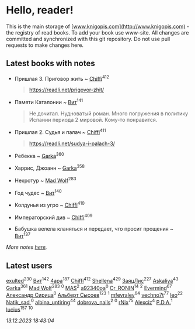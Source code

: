 # Hello, reader!
This is the main storage of [www.knigopis.com](http://www.knigopis.com) - the registry of read books.
To add your book use www-site. All changes are committed and synchronized with this git repository.
Do not use pull requests to make changes here.


## Latest books with notes
* Пришлая 3. Приговор жить ~ [Chiffi](users/105/105831994080785626680-google)<sup>412</sup>
    > https://readli.net/prigovor-zhit/

* Памяти Каталонии ~ [Вит](users/300/300273923-vkontakte)<sup>141</sup>
    > Не дочитал.
    > Нудноватый роман. Много погружения в политику Испании периода 2 мировой. Кому-то понравится.

* Пришлая 2. Судья и палач ~ [Chiffi](users/105/105831994080785626680-google)<sup>411</sup>
    > https://readli.net/sudya-i-palach-3/

* Ребекка ~ [Garka](users/115/115753719718250012620-google)<sup>360</sup>

* Харрис, Джоанн ~ [Garka](users/115/115753719718250012620-google)<sup>358</sup>

* Некротур ~ [Mad Wolf](users/947/94738840-vkontakte)<sup>283</sup>

* Год чудес ~ [Вит](users/300/300273923-vkontakte)<sup>140</sup>

* Колдунья из угро ~ [Chiffi](users/105/105831994080785626680-google)<sup>410</sup>

* Императорский див ~ [Chiffi](users/105/105831994080785626680-google)<sup>409</sup>

* Бабушка велела кланяться и передает, что просит прощения ~ [Вит](users/300/300273923-vkontakte)<sup>137</sup>


_More notes [here](latest_books_with_notes.md)._


## Latest users
[exulted](users/100/100599204551896265722-google)<sup>230</sup> 
[Вит](users/300/300273923-vkontakte)<sup>142</sup> 
[4apa](users/117/117392596378069249667-google)<sup>187</sup> 
[Chiffi](users/105/105831994080785626680-google)<sup>412</sup> 
[Shellena](users/134/13413591548892934957-mailru)<sup>429</sup> 
[ЗаяцЛис](users/112/112388384595246311466-google)<sup>227</sup> 
[Askaliya](users/326/326783541-vkontakte)<sup>43</sup> 
[Garka](users/115/115753719718250012620-google)<sup>361</sup> 
[Mad Wolf](users/947/94738840-vkontakte)<sup>283</sup> 
[](users/116/116467737249031140129-google)<sup>0</sup> 
[MAS](users/384/3848610264283409624-mailru)<sup>2</sup> 
[a92340oa](users/104/104805486598372775238-google)<sup>0</sup> 
[Cr_RONIN](users/112/112090473416384685204-google)<sup>14</sup> 
[](users/105/105803270930838059244-google)<sup>2</sup> 
[Evermind](users/302/302928912-vkontakte)<sup>67</sup> 
[Александр Сирица](users/149/14993074907293954836-mailru)<sup>0</sup> 
[Альберт Сысоев](users/474/47446642-vkontakte)<sup>123</sup> 
[](users/115/115095777313809768381-google)<sup>1</sup> 
[mfevralev](users/140/140966150-vkontakte)<sup>64</sup> 
[vechno7t](users/102/102483077884312127500-google)<sup>77</sup> 
[leo](users/106/106915386474260202605-google)<sup>22</sup> 
[Natik_sad ](users/108/108898237485217151983-google)<sup>0</sup> 
[albina_untiring](users/257/2579695-vkontakte)<sup>44</sup> 
[dobrova_nails](users/606/6069210-vkontakte)<sup>2</sup> 
[](users/112/112239748706900948406-google)<sup>0</sup> 
[rNix](users/227/22742452-yandex)<sup>75</sup> 
[Alexciz](users/104/104402554069177138887-google)<sup>4</sup> 
[P.D.A.](users/101/101885615006241630614-google)<sup>1</sup> 
[lucius](users/838/83820536-yandex)<sup>157</sup> 
[](users/101/101368518035734751027-google)<sup>10</sup> 


_13.12.2023 18:43:04_
